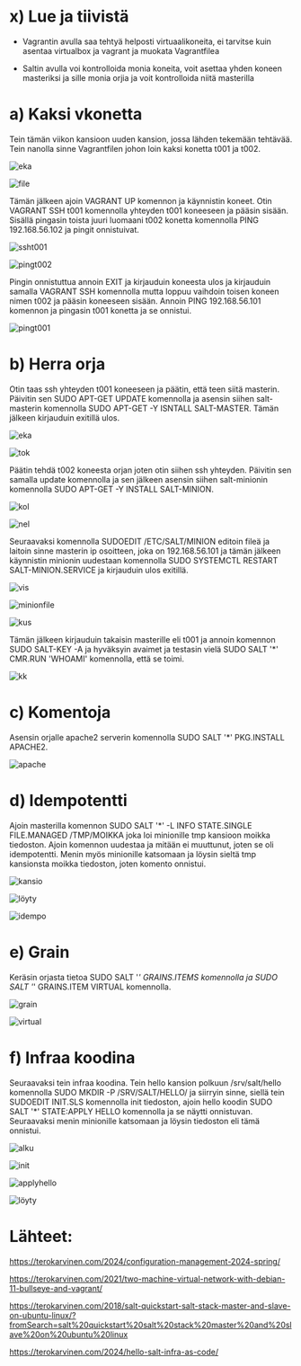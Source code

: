 # x) Lue ja tiivistä

- Vagrantin avulla saa tehtyä helposti virtuaalikoneita, ei tarvitse kuin asentaa virtualbox ja vagrant ja muokata Vagrantfilea

- Saltin avulla voi kontrolloida monia koneita, voit asettaa yhden koneen masteriksi ja sille monia orjia ja voit kontrolloida niitä masterilla

# a) Kaksi vkonetta

Tein tämän viikon kansioon uuden kansion, jossa lähden tekemään tehtävää. Tein nanolla sinne Vagrantfilen johon loin kaksi konetta t001 ja t002. 

![eka](https://github.com/JoonasKal/Palvelinten-Hallinta-Tehtvt/assets/104196551/4bdcda05-2f49-4673-8b35-65ca96cc06da)

![file](https://github.com/JoonasKal/Palvelinten-Hallinta-Tehtvt/assets/104196551/7614fb6b-c2cd-4abb-a3fd-6e1108617ebd)

Tämän jälkeen ajoin VAGRANT UP komennon ja käynnistin koneet. Otin VAGRANT SSH t001 komennolla yhteyden t001 koneeseen ja pääsin sisään. Sisällä pingasin toista juuri luomaani t002 konetta komennolla PING 192.168.56.102 ja pingit onnistuivat.  

![ssht001](https://github.com/JoonasKal/Palvelinten-Hallinta-Tehtvt/assets/104196551/d9b8ac7f-1a64-4aec-967e-6929ee62b9eb)

![pingt002](https://github.com/JoonasKal/Palvelinten-Hallinta-Tehtvt/assets/104196551/75d50cab-16d0-44d2-b7fb-17171e284c55)

Pingin onnistuttua annoin EXIT ja kirjauduin koneesta ulos ja kirjauduin samalla VAGRANT SSH komennolla mutta loppuu vaihdoin toisen koneen nimen t002 ja pääsin koneeseen sisään. Annoin PING 192.168.56.101 komennon ja pingasin t001 konetta ja se onnistui.

![pingt001](https://github.com/JoonasKal/Palvelinten-Hallinta-Tehtvt/assets/104196551/ae9b39f1-57b7-4a9b-8c0b-218819e21614)

# b) Herra orja

Otin taas ssh yhteyden t001 koneeseen ja päätin, että teen siitä masterin. Päivitin sen SUDO APT-GET UPDATE komennolla ja asensin siihen salt-masterin komennolla SUDO APT-GET -Y ISNTALL SALT-MASTER. Tämän jälkeen kirjauduin exitillä ulos.

![eka](https://github.com/JoonasKal/Palvelinten-Hallinta-Tehtvt/assets/104196551/c7b0aece-0d59-4ce9-9a01-358a2939cf58)

![tok](https://github.com/JoonasKal/Palvelinten-Hallinta-Tehtvt/assets/104196551/bb46de11-cdf6-43b3-af9f-e8acccec395e)

Päätin tehdä t002 koneesta orjan joten otin siihen ssh yhteyden. Päivitin sen samalla update komennolla ja sen jälkeen asensin siihen salt-minionin komennolla SUDO APT-GET -Y INSTALL SALT-MINION.

![kol](https://github.com/JoonasKal/Palvelinten-Hallinta-Tehtvt/assets/104196551/1dfa16ca-6bb1-40ac-af70-17211d21185e)

![nel](https://github.com/JoonasKal/Palvelinten-Hallinta-Tehtvt/assets/104196551/f96197e1-0924-4c2a-aff4-30bf3417b99c)

Seuraavaksi komennolla SUDOEDIT /ETC/SALT/MINION editoin fileä ja laitoin sinne masterin ip osoitteen, joka on 192.168.56.101 ja tämän jälkeen käynnistin minionin uudestaan komennolla SUDO SYSTEMCTL RESTART SALT-MINION.SERVICE  ja kirjauduin ulos exitillä.

![vis](https://github.com/JoonasKal/Palvelinten-Hallinta-Tehtvt/assets/104196551/bd70a8b1-7faa-4390-8f61-bfe3d4b5f8dc)

![minionfile](https://github.com/JoonasKal/Palvelinten-Hallinta-Tehtvt/assets/104196551/ac780212-947e-403e-9148-47412ac034d6)

![kus](https://github.com/JoonasKal/Palvelinten-Hallinta-Tehtvt/assets/104196551/1a313fcb-fba5-4400-b454-624e524cc7f6)

Tämän jälkeen kirjauduin takaisin masterille eli t001 ja annoin komennon SUDO SALT-KEY -A ja hyväksyin avaimet ja testasin vielä SUDO SALT '*' CMR.RUN 'WHOAMI' komennolla, että se toimi.

![kk](https://github.com/JoonasKal/Palvelinten-Hallinta-Tehtvt/assets/104196551/182c1013-a2e5-479a-adfd-770eadf62b4e)

# c) Komentoja

Asensin orjalle apache2 serverin komennolla SUDO SALT '*' PKG.INSTALL APACHE2.

![apache](https://github.com/JoonasKal/Palvelinten-Hallinta-Tehtvt/assets/104196551/57087669-4e94-4ec3-8945-9f8268cc7742)

# d) Idempotentti

Ajoin masterilla komennon SUDO SALT '*' -L INFO STATE.SINGLE FILE.MANAGED /TMP/MOIKKA joka loi minionille tmp kansioon moikka tiedoston. Ajoin komennon uudestaa ja mitään ei muuttunut, joten se oli idempotentti. Menin myös minionille katsomaan ja löysin sieltä tmp kansionsta moikka tiedoston, joten komento onnistui.

![kansio](https://github.com/JoonasKal/Palvelinten-Hallinta-Tehtvt/assets/104196551/914e52b9-c9cb-43f0-8c6b-a1963d604d9c)

 ![löyty](https://github.com/JoonasKal/Palvelinten-Hallinta-Tehtvt/assets/104196551/b4a57eef-d778-4196-b099-ef2882c3c534)

![idempo](https://github.com/JoonasKal/Palvelinten-Hallinta-Tehtvt/assets/104196551/6f21068a-eb52-45cd-a9b1-7a09c12d2949)


# e) Grain

Keräsin orjasta tietoa SUDO SALT '*' GRAINS.ITEMS komennolla ja SUDO SALT '*' GRAINS.ITEM VIRTUAL komennolla. 

![grain](https://github.com/JoonasKal/Palvelinten-Hallinta-Tehtvt/assets/104196551/b77bed75-c43c-4bbf-9f07-f7e8f0f2864d)

![virtual](https://github.com/JoonasKal/Palvelinten-Hallinta-Tehtvt/assets/104196551/df3d36a5-6fc7-46f6-92f1-e1bd5c7803dd)

# f) Infraa koodina

Seuraavaksi tein infraa koodina. Tein hello kansion polkuun /srv/salt/hello komennolla SUDO MKDIR -P /SRV/SALT/HELLO/ ja siirryin sinne, siellä tein SUDOEDIT INIT.SLS komennolla init tiedoston, ajoin hello koodin SUDO SALT '*' STATE:APPLY HELLO komennolla ja se näytti onnistuvan. Seuraavaksi menin minionille katsomaan ja löysin tiedoston eli tämä onnistui.

![alku](https://github.com/JoonasKal/Palvelinten-Hallinta-Tehtvt/assets/104196551/19adbbe8-eee9-4874-acfa-6d7ad0ed6d6d)

![init](https://github.com/JoonasKal/Palvelinten-Hallinta-Tehtvt/assets/104196551/ba4c473e-2fcb-4934-9a21-05783abca0db)

![applyhello](https://github.com/JoonasKal/Palvelinten-Hallinta-Tehtvt/assets/104196551/b453e5a9-74f0-46ce-97a6-843d068a6538)

![löyty](https://github.com/JoonasKal/Palvelinten-Hallinta-Tehtvt/assets/104196551/2577bf4e-dc5b-4db2-a319-89da5b293372)



# Lähteet: 

https://terokarvinen.com/2024/configuration-management-2024-spring/

https://terokarvinen.com/2021/two-machine-virtual-network-with-debian-11-bullseye-and-vagrant/

https://terokarvinen.com/2018/salt-quickstart-salt-stack-master-and-slave-on-ubuntu-linux/?fromSearch=salt%20quickstart%20salt%20stack%20master%20and%20slave%20on%20ubuntu%20linux

https://terokarvinen.com/2024/hello-salt-infra-as-code/
